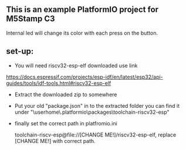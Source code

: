 ## This is an example PlatformIO project for M5Stamp C3
Internal led will change its color with each press on the button.

## set-up:

- You will need riscv32-esp-elf downloaded use link 

https://docs.espressif.com/projects/esp-idf/en/latest/esp32/api-guides/tools/idf-tools.html#riscv32-esp-elf

- Extract the downloaded zip to somewhere
- Put your old "package.json" in to the extracted folder 
  you can find it under "\userhome\\.platformio\packages\toolchain-riscv32-esp"
  
- finally set the correct path in platfromio.ini

  toolchain-riscv-esp@file://[CHANGE ME!]/riscv32-esp-elf, replace [CHANGE ME!] with correct path.
